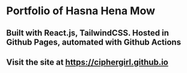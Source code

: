 # Portfolio of Hasna Hena Mow

## Built with React.js, TailwindCSS. Hosted in Github Pages, automated with Github Actions

## Visit the site at <https://ciphergirl.github.io>

